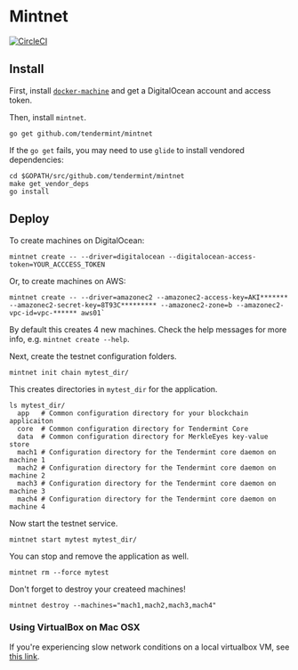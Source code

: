 # Mintnet

[![CircleCI](https://circleci.com/gh/tendermint/mintnet.svg?style=svg)](https://circleci.com/gh/tendermint/mintnet)

## Install

First, install [`docker-machine`](https://docs.docker.com/machine/install-machine/) and get a DigitalOcean account and access token.

Then, install `mintnet`.

```
go get github.com/tendermint/mintnet
```

If the `go get` fails, you may need to use `glide` to install vendored dependencies:

```
cd $GOPATH/src/github.com/tendermint/mintnet
make get_vendor_deps
go install
```

## Deploy

To create machines on DigitalOcean:

```
mintnet create -- --driver=digitalocean --digitalocean-access-token=YOUR_ACCCESS_TOKEN
```

Or, to create machines on AWS:

```
mintnet create -- --driver=amazonec2 --amazonec2-access-key=AKI******* --amazonec2-secret-key=8T93C********* --amazonec2-zone=b --amazonec2-vpc-id=vpc-****** aws01`
```

By default this creates 4 new machines.  Check the help messages for more info, e.g. `mintnet create --help`.

Next, create the testnet configuration folders.

```
mintnet init chain mytest_dir/
```

This creates directories in `mytest_dir` for the application.

```
ls mytest_dir/
  app   # Common configuration directory for your blockchain applicaiton
  core  # Common configuration directory for Tendermint Core
  data  # Common configuration directory for MerkleEyes key-value store
  mach1 # Configuration directory for the Tendermint core daemon on machine 1
  mach2 # Configuration directory for the Tendermint core daemon on machine 2
  mach3 # Configuration directory for the Tendermint core daemon on machine 3
  mach4 # Configuration directory for the Tendermint core daemon on machine 4
```

Now start the testnet service.

```
mintnet start mytest mytest_dir/
```

You can stop and remove the application as well.

```
mintnet rm --force mytest
```

Don't forget to destroy your createed machines!

```
mintnet destroy --machines="mach1,mach2,mach3,mach4"
```

### Using VirtualBox on Mac OSX

If you're experiencing slow network conditions on a local virtualbox VM, see [this link](https://github.com/docker/kitematic/issues/577#issuecomment-163493192).
